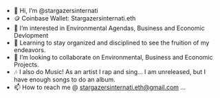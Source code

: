 - 👋 Hi, I’m @stargazersinternati
- 🪙 Coinbase Wallet:                       Stargazersinternati.eth
- 👀 I’m interested in Environmental Agendas,
     Business and Economic Devlopment
- 🌱 Learning to stay organized 
     and disciplined to see the fruition of my endeavors.
- 💞️ I’m looking to collaborate on Environmental,
     Business and Economic Projects.
- 🎶 I also do Music! As an artist I rap and sing... I am unreleased, but I have enough songs to do an album.
- 📫 How to reach me @ stargazersinternati.eth@gmail.com ...

<!---
stargazersinternati/stargazersinternati is a ✨ special ✨ repository because its `README.md` (this file) appears on your GitHub profile.
You can click the Preview link to take a look at your changes.
--->
